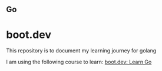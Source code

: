 ## Go

# boot.dev

This repository is to document my learning journey for golang

I am  using the following course to learn: [boot.dev: Learn Go](https://www.boot.dev/courses/learn-golang)
